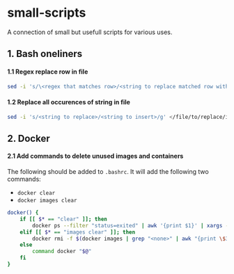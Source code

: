 # small-scripts
A connection of small but usefull scripts for various uses.

## 1. Bash oneliners

#### 1.1 Regex replace row in file
```bash
sed -i 's/\<regex that matches row>/<string to replace matched row with>/' </file/to/replace/in>
```
#### 1.2 Replace all occurences of string in file
```bash
sed -i 's/<string to replace>/<string to insert>/g' </file/to/replace/in>
```



## 2. Docker

#### 2.1 Add commands to delete unused images and containers

The following should be added to `.bashrc`. It will add the following two commands:
* `docker clear`
* `docker images clear`

```bash
docker() {
    if [[ $* == "clear" ]]; then
        docker ps --filter "status=exited" | awk '{print $1}' | xargs --no-run-if-empty docker rm
    elif [[ $* == "images clear" ]]; then
        docker rmi -f $(docker images | grep "<none>" | awk "{print \$3}")
    else
        command docker "$@"
    fi
}
```
